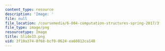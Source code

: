 ```yaml
---
content_type: resource
description: 'Image: '
file: null
file_location: /coursemedia/6-004-computation-structures-spring-2017/3f10a3748f68bcf00624ea60812ca148_Slide33.png
file_type: image/png
resourcetype: Image
title: Slide33.png
uid: 3f10a374-8f68-bcf0-0624-ea60812ca148
---
```

